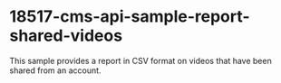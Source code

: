 # 18517-cms-api-sample-report-shared-videos
This sample provides a report in CSV format on videos that have been shared from an account.
